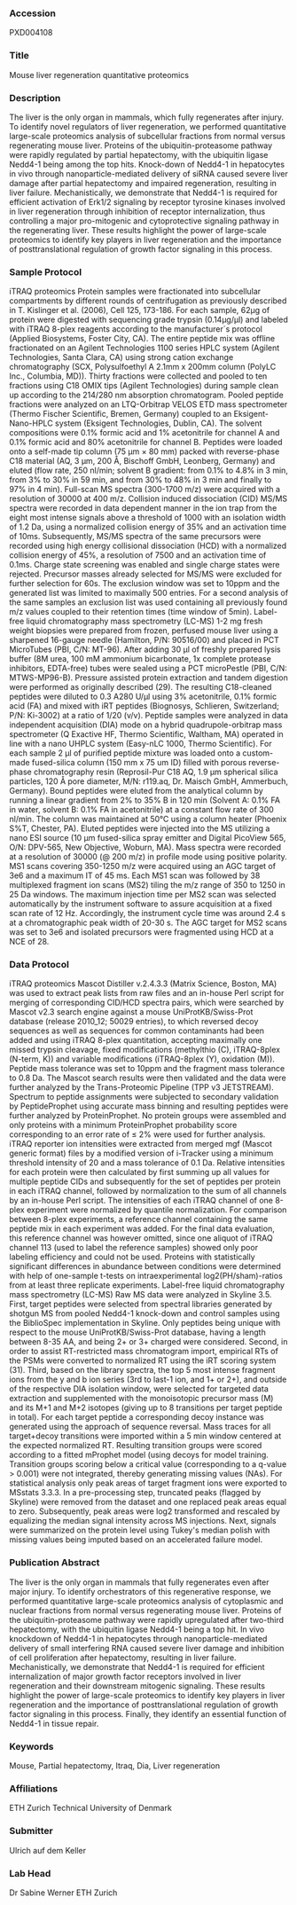 ### Accession
PXD004108

### Title
Mouse liver regeneration quantitative proteomics

### Description
The liver is the only organ in mammals, which fully regenerates after injury. To identify novel regulators of liver regeneration, we performed quantitative large-scale proteomics analysis of subcellular fractions from normal versus regenerating mouse liver. Proteins of the ubiquitin-proteasome pathway were rapidly regulated by partial hepatectomy, with the ubiquitin ligase Nedd4-1 being among the top hits. Knock-down of Nedd4-1 in hepatocytes in vivo through nanoparticle-mediated delivery of siRNA caused severe liver damage after partial hepatectomy and impaired regeneration, resulting in liver failure. Mechanistically, we demonstrate that Nedd4-1 is required for efficient activation of Erk1/2 signaling by receptor tyrosine kinases involved in liver regeneration through inhibition of receptor internalization, thus controlling a major pro-mitogenic and cytoprotective signaling pathway in the regenerating liver. These results highlight the power of large-scale proteomics to identify key players in liver regeneration and the importance of posttranslational regulation of growth factor signaling in this process.

### Sample Protocol
iTRAQ proteomics Protein samples were fractionated into subcellular compartments by different rounds of centrifugation as previously described in T. Kislinger et al. (2006), Cell 125, 173-186. For each sample, 62µg of protein were digested with sequencing grade trypsin (0.14µg/µl) and labeled with iTRAQ 8-plex reagents according to the manufacturer`s protocol (Applied Biosystems, Foster City, CA). The entire peptide mix was offline fractionated on an Agilent Technologies 1100 series HPLC system (Agilent Technologies, Santa Clara, CA) using strong cation exchange chromatography (SCX, Polysulfoethyl A 2.1mm x 200mm column (PolyLC Inc., Columbia, MD)). Thirty fractions were collected and pooled to ten fractions using C18 OMIX tips (Agilent Technologies) during sample clean up according to the 214/280 nm absorption chromatogram.  Pooled peptide fractions were analyzed on an LTQ-Orbitrap VELOS ETD mass spectrometer (Thermo Fischer Scientific, Bremen, Germany) coupled to an Eksigent-Nano-HPLC system (Eksigent Technologies, Dublin, CA). The solvent compositions were 0.1% formic acid and 1% acetonitrile for channel A and 0.1% formic acid and 80% acetonitrile for channel B. Peptides were loaded onto a self-made tip column (75 μm × 80 mm) packed with reverse-phase C18 material (AQ, 3 μm, 200 Å, Bischoff GmbH, Leonberg, Germany) and eluted (flow rate, 250 nl/min; solvent B gradient: from 0.1% to 4.8% in 3 min, from 3% to 30% in 59 min, and from 30% to 48% in 3 min and finally to 97% in 4 min). Full-scan MS spectra (300-1700 m/z) were acquired with a resolution of 30000 at 400 m/z. Collision induced dissociation (CID) MS/MS spectra were recorded in data dependent manner in the ion trap from the eight most intense signals above a threshold of 1000 with an isolation width of 1.2 Da, using a normalized collision energy of 35% and an activation time of 10ms. Subsequently, MS/MS spectra of the same precursors were recorded using high energy collisional dissociation (HCD) with a normalized collision energy of 45%, a resolution of 7500 and an activation time of 0.1ms. Charge state screening was enabled and single charge states were rejected. Precursor masses already selected for MS/MS were excluded for further selection for 60s. The exclusion window was set to 10ppm and the generated list was limited to maximally 500 entries. For a second analysis of the same samples an exclusion list was used containing all previously found m/z values coupled to their retention times (time window of 5min). Label-free liquid chromatography mass spectrometry (LC-MS) 1-2 mg fresh weight biopsies were prepared from frozen, perfused mouse liver using a sharpened 16-gauge needle (Hamilton, P/N: 90516/00) and placed in PCT MicroTubes (PBI, C/N: MT-96). After adding 30 μl of freshly prepared lysis buffer (8M urea, 100 mM ammonium bicarbonate, 1x complete protease inhibitors, EDTA-free) tubes were sealed using a PCT microPestle (PBI, C/N: MTWS-MP96-B). Pressure assisted protein extraction and tandem digestion were performed as originally described (29). The resulting C18-cleaned peptides were diluted to 0.3 A280 U/μl using 3% acetonitrile, 0.1% formic acid (FA) and mixed with iRT peptides (Biognosys, Schlieren, Switzerland; P/N: Ki-3002) at a ratio of 1/20 (v/v).  Peptide samples were analyzed in data independent acquisition (DIA) mode on a hybrid quadrupole-orbitrap mass spectrometer (Q Exactive HF, Thermo Scientific, Waltham, MA) operated in line with a nano UHPLC system (Easy-nLC 1000, Thermo Scientific).  For each sample 2 μl of purified peptide mixture was loaded onto a custom-made fused-silica column (150 mm x 75 um ID) filled with porous reverse-phase chromatography resin (Reprosil-Pur C18 AQ, 1.9 μm spherical silica particles, 120 Å pore diameter, M/N: r119.aq, Dr. Maisch GmbH, Ammerbuch, Germany). Bound peptides were eluted from the analytical column by running a linear gradient from 2% to 35% B in 120 min (Solvent A: 0.1% FA in water, solvent B: 0.1% FA in acetonitrile) at a constant flow rate of 300 nl/min. The column was maintained at 50°C using a column heater (Phoenix S%T, Chester, PA). Eluted peptides were injected into the MS utilizing a nano ESI source (10 μm fused-silica spray emitter and Digital PicoView 565, O/N: DPV-565, New Objective, Woburn, MA).  Mass spectra were recorded at a resolution of 30000 (@ 200 m/z) in profile mode using positive polarity. MS1 scans covering 350-1250 m/z were acquired using an AGC target of 3e6 and a maximum IT of 45 ms. Each MS1 scan was followed by 38 multiplexed fragment ion scans (MS2) tiling the m/z range of 350 to 1250 in 25 Da windows. The maximum injection time per MS2 scan was selected automatically by the instrument software to assure acquisition at a fixed scan rate of 12 Hz. Accordingly, the instrument cycle time was around 2.4 s at a chromatographic peak width of 20-30 s. The AGC target for MS2 scans was set to 3e6 and isolated precursors were fragmented using HCD at a NCE of 28.

### Data Protocol
iTRAQ proteomics Mascot Distiller v.2.4.3.3 (Matrix Science, Boston, MA) was used to extract peak lists from raw files and an in-house Perl script for merging of corresponding CID/HCD spectra pairs, which were searched by Mascot v2.3 search engine against a mouse UniProtKB/Swiss-Prot database (release 2010_12; 50029 entries), to which reversed decoy sequences as well as sequences for common contaminants had been added and using iTRAQ 8-plex quantitation, accepting maximally one missed trypsin cleavage, fixed modifications (methylthio (C), iTRAQ-8plex (N-term, K)) and variable modifications (iTRAQ-8plex (Y), oxidation (M)). Peptide mass tolerance was set to 10ppm and the fragment mass tolerance to 0.8 Da. The Mascot search results were then validated and the data were further analyzed by the Trans-Proteomic Pipeline (TPP v3 JETSTREAM). Spectrum to peptide assignments were subjected to secondary validation by PeptideProphet using accurate mass binning and resulting peptides were further analyzed by ProteinProphet. No protein groups were assembled and only proteins with a minimum ProteinProphet probability score corresponding to an error rate of ≤ 2% were used for further analysis. iTRAQ reporter ion intensities were extracted from merged mgf (Mascot generic format) files by a modified version of i-Tracker using a minimum threshold intensity of 20 and a mass tolerance of 0.1 Da. Relative intensities for each protein were then calculated by first summing up all values for multiple peptide CIDs and subsequently for the set of peptides per protein in each iTRAQ channel, followed by normalization to the sum of all channels by an in-house Perl script. The intensities of each iTRAQ channel of one 8-plex experiment were normalized by quantile normalization. For comparison between 8-plex experiments, a reference channel containing the same peptide mix in each experiment was added. For the final data evaluation, this reference channel was however omitted, since one aliquot of iTRAQ channel 113 (used to label the reference samples) showed only poor labeling efficiency and could not be used. Proteins with statistically significant differences in abundance between conditions were determined with help of one-sample t-tests on intraexperimental log2(PH/sham)-ratios from at least three replicate experiments. Label-free liquid chromatography mass spectrometry (LC-MS) Raw MS data were analyzed in Skyline 3.5. First, target peptides were selected from spectral libraries generated by shotgun MS from pooled Nedd4-1 knock-down and control samples using the BiblioSpec implementation in Skyline. Only peptides being unique with respect to the mouse UniProtKB/Swiss-Prot database, having a length between 8-35 AA, and being 2+ or 3+ charged were considered. Second, in order to assist RT-restricted mass chromatogram import, empirical RTs of the PSMs were converted to normalized RT using the iRT scoring system (31). Third, based on the library spectra, the top 5 most intense fragment ions from the y and b ion series (3rd to last-1 ion, and 1+ or 2+), and outside of the respective DIA isolation window, were selected for targeted data extraction and supplemented with the monoisotopic precursor mass (M) and its M+1 and M+2 isotopes (giving up to 8 transitions per target peptide in total). For each target peptide a corresponding decoy instance was generated using the approach of sequence reversal. Mass traces for all target+decoy transitions were imported within a 5 min window centered at the expected normalized RT. Resulting transition groups were scored according to a fitted mProphet model (using decoys for model training. Transition groups scoring below a critical value (corresponding to a q-value > 0.001) were not integrated, thereby generating missing values (NAs). For statistical analysis only peak areas of target fragment ions were exported to MSstats 3.3.3. In a pre-processing step, truncated peaks (flagged by Skyline) were removed from the dataset and one replaced peak areas equal to zero. Subsequently, peak areas were log2 transformed and rescaled by equalizing the median signal intensity across MS injections. Next, signals were summarized on the protein level using Tukey's median polish with missing values being imputed based on an accelerated failure model.

### Publication Abstract
The liver is the only organ in mammals that fully regenerates even after major injury. To identify orchestrators of this regenerative response, we performed quantitative large-scale proteomics analysis of cytoplasmic and nuclear fractions from normal versus regenerating mouse liver. Proteins of the ubiquitin-proteasome pathway were rapidly upregulated after two-third hepatectomy, with the ubiquitin ligase Nedd4-1 being a top hit. In&#xa0;vivo knockdown of Nedd4-1 in hepatocytes through nanoparticle-mediated delivery of small interfering RNA caused severe liver damage and inhibition of cell proliferation after hepatectomy, resulting in liver failure. Mechanistically, we demonstrate that Nedd4-1 is required for efficient internalization of major growth factor receptors involved in liver regeneration and their downstream mitogenic signaling. These results highlight the power of large-scale proteomics to identify key players in liver regeneration and the importance of posttranslational regulation of growth factor signaling in this process. Finally, they identify an essential function of Nedd4-1 in tissue repair.

### Keywords
Mouse, Partial hepatectomy, Itraq, Dia, Liver regeneration

### Affiliations
ETH Zurich
Technical University of Denmark

### Submitter
Ulrich auf dem Keller

### Lab Head
Dr Sabine Werner
ETH Zurich


